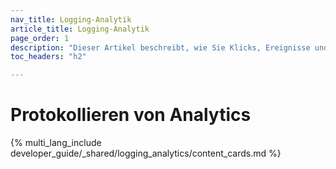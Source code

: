 ```yaml
---
nav_title: Logging-Analytik  
article_title: Logging-Analytik 
page_order: 1
description: "Dieser Artikel beschreibt, wie Sie Klicks, Ereignisse und Analysen für Ihre angepassten Content Cards manuell protokollieren."
toc_headers: "h2"

---
```


# Protokollieren von Analytics 

{% multi_lang_include developer_guide/_shared/logging_analytics/content_cards.md %}
